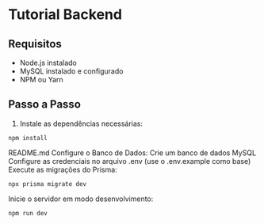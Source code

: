 # Tutorial Backend

## Requisitos
- Node.js instalado
- MySQL instalado e configurado
- NPM ou Yarn

## Passo a Passo

1. Instale as dependências necessárias:

```
npm install

```
README.md
Configure o Banco de Dados:
Crie um banco de dados MySQL
Configure as credenciais no arquivo .env (use o .env.example como base)
Execute as migrações do Prisma:

```
npx prisma migrate dev

```

Inicie o servidor em modo desenvolvimento:

```
npm run dev

```

